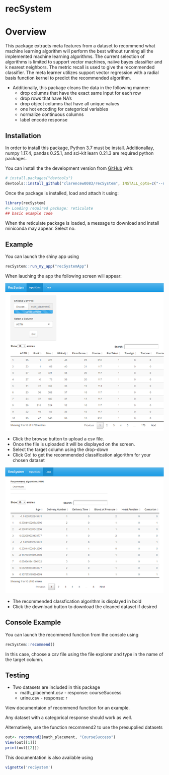 
<!-- README.md is generated from README.Rmd. Please edit that file -->

# recSystem

# Overview

This package extracts meta features from a dataset to recommend what
machine learning algorithm will perform the best without running all the
implemented machine learning algorithms. The current selection of
algorithms is limited to support vector machines, naiive bayes
classifier and k nearest neighbors. The metric recall is used to give
the recommended classifier. The meta learner utilizes support vector
regression with a radial basis function kernel to predict the
recommended algorithm.

  - Additionally, this package cleans the data in the following manner:
      - drop columns that have the exact same input for each row
      - drop rows that have NA’s
      - drop object columns that have all unique values
      - one hot encoding for categorical variables
      - normalize continuous columns
      - label encode response

<!-- badges: start -->

<!-- badges: end -->

## Installation

In order to install this package, Python 3.7 must be install.
Additionallay, numpy 1.17.4, pandas 0.25.1, and sci-kit learn 0.21.3 are
required python packages.

You can install the the development version from
[GitHub](https://github.com/) with:

``` r
# install.packages("devtools")
devtools::install_github("clarencew0083/recSystem", INSTALL_opts=c("--no-multiarch"), build_vignettes = TRUE)

```

Once the package is installed, load and attach it using:

``` r
library(recSystem)
#> Loading required package: reticulate
## basic example code
```

When the reticulate package is loaded, a message to download and install
miniconda may appear. Select no.

## Example

You can launch the shiny app using

``` r
recSystem::run_my_app("recSystemApp")
```

When lauching the app the following screen will appear:

<img src="inst/images/app1.PNG" alt="Screenshot Example">

  - Click the browse button to upload a csv file.
  - Once the file is uploaded it will be displayed on the screen.
  - Select the target column using the drop-down
  - Click Go\! to get the recommended classification algorithm for your
    chosen dataset

<img src="inst/images/app2.PNG" alt="Screenshot Example">

  - The recommended classfication algorithm is displayed in bold
  - Click the download button to download the cleaned dataset if desired

## Console Example

You can launch the recommend function from the console using

``` r
recSystem::recommend()
```

In this case, choose a csv file using the file explorer and type in the
name of the target column.

## Testing

  - Two datasets are included in this package
      - math\_placement.csv - response: courseSuccess
      - urine.csv - response: r

View documentaion of recommend function for an example.

Any dataset with a categorical response should work as well.

Alternatively, use the function recommend2 to use the presupplied
datasets

``` r
out<- recommend2(math_placement, "CourseSuccess")
View(out[[1]])
print(out[[2]])
```

This documentation is also available using

``` r
vignette('recSystem')
```
